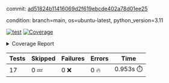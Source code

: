 commit: [ad51824b11416069d2f619ebcde402a78d01ee25](https://github.com/rcmdnk/conf-finder/tree/ad51824b11416069d2f619ebcde402a78d01ee25)

condition: branch=main, os=ubuntu-latest, python_version=3.11

[![test](https://github.com/rcmdnk/conf-finder/actions/workflows/test.yml/badge.svg)](https://github.com/rcmdnk/conf-finder/actions/runs/15547324141)
<a href="https://github.com/rcmdnk/conf-finder/blob/ad51824b11416069d2f619ebcde402a78d01ee25/README.md"><img alt="Coverage" src="https://img.shields.io/badge/Coverage-83%25-green.svg" /></a><details><summary>Coverage Report </summary><table><tr><th>File</th><th>Stmts</th><th>Miss</th><th>Cover</th><th>Missing</th></tr><tbody><tr><td colspan="5"><b>src/conf_finder</b></td></tr><tr><td>&nbsp; &nbsp;<a href="https://github.com/rcmdnk/conf-finder/blob/ad51824b11416069d2f619ebcde402a78d01ee25/src/conf_finder/conf_finder.py">conf_finder.py</a></td><td>169</td><td>29</td><td>83%</td><td><a href="https://github.com/rcmdnk/conf-finder/blob/ad51824b11416069d2f619ebcde402a78d01ee25/src/conf_finder/conf_finder.py#L8">8</a>, <a href="https://github.com/rcmdnk/conf-finder/blob/ad51824b11416069d2f619ebcde402a78d01ee25/src/conf_finder/conf_finder.py#L62-L63">62&ndash;63</a>, <a href="https://github.com/rcmdnk/conf-finder/blob/ad51824b11416069d2f619ebcde402a78d01ee25/src/conf_finder/conf_finder.py#L86-L90">86&ndash;90</a>, <a href="https://github.com/rcmdnk/conf-finder/blob/ad51824b11416069d2f619ebcde402a78d01ee25/src/conf_finder/conf_finder.py#L99-L100">99&ndash;100</a>, <a href="https://github.com/rcmdnk/conf-finder/blob/ad51824b11416069d2f619ebcde402a78d01ee25/src/conf_finder/conf_finder.py#L105-L106">105&ndash;106</a>, <a href="https://github.com/rcmdnk/conf-finder/blob/ad51824b11416069d2f619ebcde402a78d01ee25/src/conf_finder/conf_finder.py#L150">150</a>, <a href="https://github.com/rcmdnk/conf-finder/blob/ad51824b11416069d2f619ebcde402a78d01ee25/src/conf_finder/conf_finder.py#L169-L174">169&ndash;174</a>, <a href="https://github.com/rcmdnk/conf-finder/blob/ad51824b11416069d2f619ebcde402a78d01ee25/src/conf_finder/conf_finder.py#L195">195</a>, <a href="https://github.com/rcmdnk/conf-finder/blob/ad51824b11416069d2f619ebcde402a78d01ee25/src/conf_finder/conf_finder.py#L200">200</a>, <a href="https://github.com/rcmdnk/conf-finder/blob/ad51824b11416069d2f619ebcde402a78d01ee25/src/conf_finder/conf_finder.py#L228">228</a>, <a href="https://github.com/rcmdnk/conf-finder/blob/ad51824b11416069d2f619ebcde402a78d01ee25/src/conf_finder/conf_finder.py#L246">246</a>, <a href="https://github.com/rcmdnk/conf-finder/blob/ad51824b11416069d2f619ebcde402a78d01ee25/src/conf_finder/conf_finder.py#L289-L290">289&ndash;290</a>, <a href="https://github.com/rcmdnk/conf-finder/blob/ad51824b11416069d2f619ebcde402a78d01ee25/src/conf_finder/conf_finder.py#L320-L321">320&ndash;321</a>, <a href="https://github.com/rcmdnk/conf-finder/blob/ad51824b11416069d2f619ebcde402a78d01ee25/src/conf_finder/conf_finder.py#L325">325</a>, <a href="https://github.com/rcmdnk/conf-finder/blob/ad51824b11416069d2f619ebcde402a78d01ee25/src/conf_finder/conf_finder.py#L333">333</a></td></tr><tr><td><b>TOTAL</b></td><td><b>174</b></td><td><b>29</b></td><td><b>83%</b></td><td>&nbsp;</td></tr></tbody></table></details>

| Tests | Skipped | Failures | Errors | Time |
| ----- | ------- | -------- | -------- | ------------------ |
| 17 | 0 :zzz: | 0 :x: | 0 :fire: | 0.953s :stopwatch: |


